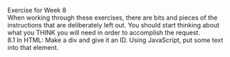 Exercise for Week 8<br>
	 When working through these exercises, there are bits and pieces of the instructions that are deliberately left out. You should start thinking about what you THINK you will need in order to accomplish the request. <br>
	 8.1 In HTML: Make a div and give it an ID. Using JavaScript, put some text into that element.<br>
